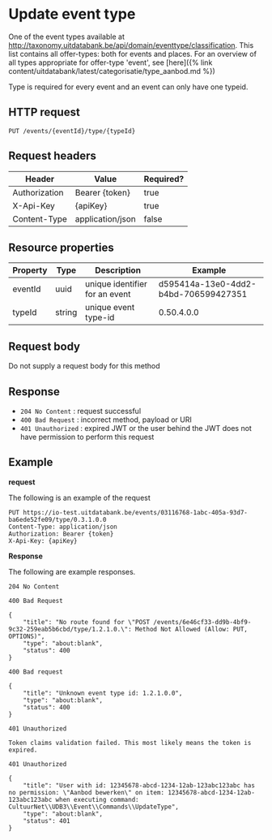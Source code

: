 ---
---

# Update event type

One of the event types available at http://taxonomy.uitdatabank.be/api/domain/eventtype/classification. This list contains all offer-types: both for events and places. For an overview of all types appropriate for offer-type 'event', see [here]({% link content/uitdatabank/latest/categorisatie/type_aanbod.md %})

Type is required for every event and an event can only have one typeid.

## HTTP request

```
PUT /events/{eventId}/type/{typeId}
```

## Request headers

| Header        | Value            | Required? |
| ------------- | ---------------- | --------- |
| Authorization | Bearer {token}   | true      |
| X-Api-Key     | {apiKey}         | true      |
| Content-Type  | application/json | false     |

## Resource properties

| Property	| Type | Description | Example |
|--|--|--|--|
| eventId	| uuid | unique identifier for an event | d595414a-13e0-4dd2-b4bd-706599427351 |
| typeId	| string | unique event type-id | 0.50.4.0.0 |

## Request body

Do not supply a request body for this method

## Response

* `204 No Content` : request successful
* `400 Bad Request` : incorrect method, payload or URI
* `401 Unauthorized` : expired JWT or the user behind the JWT does not have permission to perform this request

## Example

**request**

The following is an example of the request

```
PUT https://io-test.uitdatabank.be/events/03116768-1abc-405a-93d7-ba6ede52fe09/type/0.3.1.0.0
Content-Type: application/json
Authorization: Bearer {token}
X-Api-Key: {apiKey}
```

**Response**

The following are example responses.

```
204 No Content
```

```
400 Bad Request

{
    "title": "No route found for \"POST /events/6e46cf33-dd9b-4bf9-9c32-259eab5b6cbd/type/1.2.1.0.\": Method Not Allowed (Allow: PUT, OPTIONS)",
    "type": "about:blank",
    "status": 400
}
```

```
400 Bad request

{
    "title": "Unknown event type id: 1.2.1.0.0",
    "type": "about:blank",
    "status": 400
}
```

```
401 Unauthorized

Token claims validation failed. This most likely means the token is expired.
```

```
401 Unauthorized

{
    "title": "User with id: 12345678-abcd-1234-12ab-123abc123abc has no permission: \"Aanbod bewerken\" on item: 12345678-abcd-1234-12ab-123abc123abc when executing command: CultuurNet\\UDB3\\Event\\Commands\\UpdateType",
    "type": "about:blank",
    "status": 401
}
```
